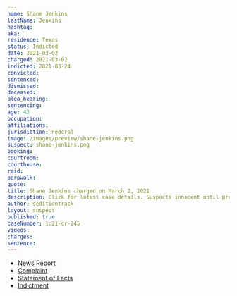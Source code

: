 ```yaml
---
name: Shane Jenkins
lastName: Jenkins
hashtag:
aka:
residence: Texas
status: Indicted
date: 2021-03-02
charged: 2021-03-02
indicted: 2021-03-24
convicted: 
sentenced: 
dismissed: 
deceased:
plea_hearing:
sentencing:
age: 43
occupation:
affiliations:
jurisdiction: Federal
image: /images/preview/shane-jenkins.png
suspect: shane-jenkins.png
booking:
courtroom:
courthouse:
raid:
perpwalk:
quote:
title: Shane Jenkins charged on March 2, 2021
description: Click for latest case details. Suspects innocent until proven guilty.
author: seditiontrack
layout: suspect
published: true
caseNumber: 1:21-cr-245
videos:
charges:
sentence:
---
```

- [News Report](https://www.keranews.org/news/2021-03-08/houston-man-arrested-after-wielding-hatchet-at-u-s-capitol-insurrection-fbi-says)
- [Complaint](https://www.justice.gov/usao-dc/case-multi-defendant/file/1378906/download)
- [Statement of Facts](https://www.justice.gov/usao-dc/case-multi-defendant/file/1378901/download)
- [Indictment](https://www.justice.gov/usao-dc/case-multi-defendant/file/1380746/download)
